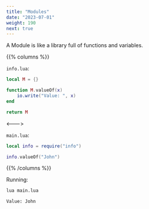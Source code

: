 ```yaml
---
title: "Modules"
date: "2023-07-01"
weight: 190
next: true
---
```


A Module is like a library full of functions and variables.

{{% columns %}}

`info.lua`:

```lua
local M = {}

function M.valueOf(x)
    io.write("Value: ", x)
end

return M
```

<--->

`main.lua`:

```lua
local info = require("info")

info.valueOf("John")
```

{{% /columns %}}

Running:

```bash
lua main.lua
```

```console {.output}
Value: John
```
